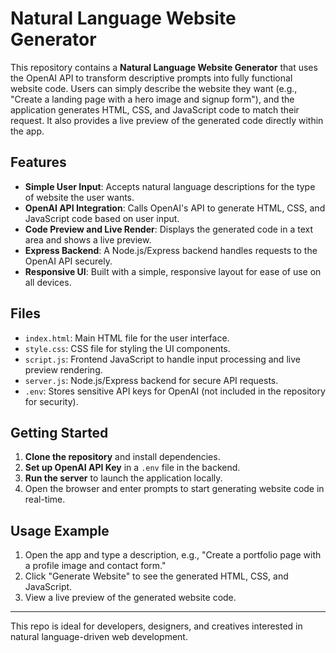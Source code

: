 # Natural Language Website Generator

This repository contains a **Natural Language Website Generator** that uses the OpenAI API to transform descriptive prompts into fully functional website code. Users can simply describe the website they want (e.g., "Create a landing page with a hero image and signup form"), and the application generates HTML, CSS, and JavaScript code to match their request. It also provides a live preview of the generated code directly within the app.

## Features

- **Simple User Input**: Accepts natural language descriptions for the type of website the user wants.
- **OpenAI API Integration**: Calls OpenAI's API to generate HTML, CSS, and JavaScript code based on user input.
- **Code Preview and Live Render**: Displays the generated code in a text area and shows a live preview.
- **Express Backend**: A Node.js/Express backend handles requests to the OpenAI API securely.
- **Responsive UI**: Built with a simple, responsive layout for ease of use on all devices.

## Files

- `index.html`: Main HTML file for the user interface.
- `style.css`: CSS file for styling the UI components.
- `script.js`: Frontend JavaScript to handle input processing and live preview rendering.
- `server.js`: Node.js/Express backend for secure API requests.
- `.env`: Stores sensitive API keys for OpenAI (not included in the repository for security).

## Getting Started

1. **Clone the repository** and install dependencies.
2. **Set up OpenAI API Key** in a `.env` file in the backend.
3. **Run the server** to launch the application locally.
4. Open the browser and enter prompts to start generating website code in real-time.

## Usage Example

1. Open the app and type a description, e.g., "Create a portfolio page with a profile image and contact form."
2. Click "Generate Website" to see the generated HTML, CSS, and JavaScript.
3. View a live preview of the generated website code.

---

This repo is ideal for developers, designers, and creatives interested in natural language-driven web development.
